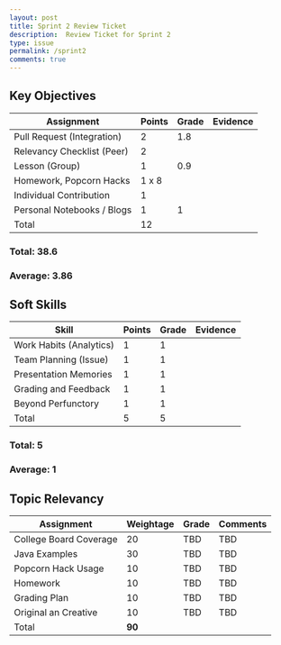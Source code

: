 ```yaml
---
layout: post
title: Sprint 2 Review Ticket
description:  Review Ticket for Sprint 2
type: issue
permalink: /sprint2
comments: true
---
```


## Key Objectives

| **Assignment**             | **Points**    | **Grade** | **Evidence** |
|----------------------------|---------------|-----------|--------------|
| Pull Request (Integration) | 2             | 1.8       |              |
| Relevancy Checklist (Peer) | 2             |           |              |
| Lesson (Group)             | 1             | 0.9       |              |
| Homework, Popcorn Hacks    | 1 x 8         |           |              |
| Individual Contribution    | 1             |           |              |
| Personal Notebooks / Blogs | 1             | 1         |              |
| Total                      | 12            |           |              |

### Total: 38.6 <br>
### Average: 3.86

## Soft Skills

| **Skill**                  | **Points**    | **Grade** | **Evidence** |
|----------------------------|---------------|-----------|--------------|
| Work Habits (Analytics)    |   1           | 1         |              |
| Team Planning (Issue)      |   1           | 1         |              |
| Presentation Memories      |   1           | 1         |              |
| Grading and Feedback       |   1           | 1         |              |
| Beyond Perfunctory         |   1           | 1         |              | 
| Total                      |   5           | 5         |              |

### Total: 5 <br>
### Average: 1

## Topic Relevancy

| **Assignment**          | **Weightage** | **Grade** | **Comments** |
|-------------------------|---------------|-----------|--------------|
| College Board Coverage  | 20            | TBD       | TBD          |
| Java Examples           | 30            | TBD       | TBD          |
| Popcorn Hack Usage      | 10            | TBD       | TBD          |
| Homework                | 10            | TBD       | TBD          |
| Grading Plan            | 10            | TBD       | TBD          |
| Original an Creative    | 10            | TBD       | TBD          |
| Total                   | **90**        |           |              |